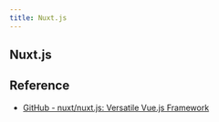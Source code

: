 ```yaml
---
title: Nuxt.js
---
```


## Nuxt.js


## Reference
* [GitHub - nuxt/nuxt.js: Versatile Vue.js Framework](https://github.com/nuxt/nuxt.js)

